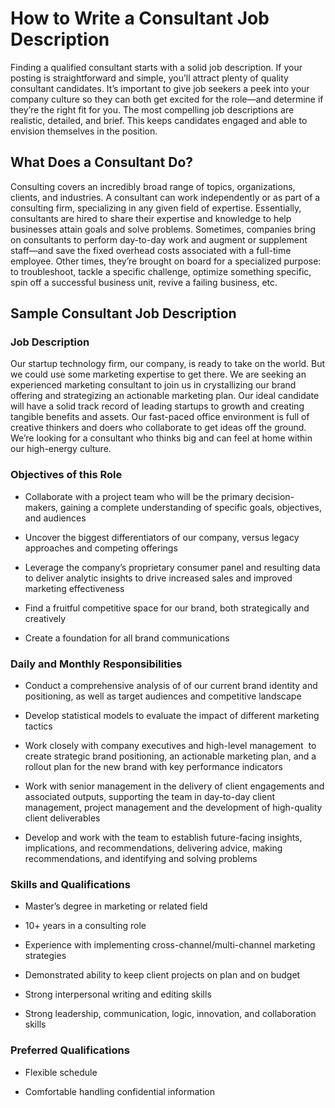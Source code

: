 # How to Write a Consultant Job Description

Finding a qualified consultant starts with a solid job description. If your posting is straightforward and simple, you’ll attract plenty of quality consultant candidates. It’s important to give job seekers a peek into your company culture so they can both get excited for the role—and determine if they’re the right fit for you. The most compelling job descriptions are realistic, detailed, and brief. This keeps candidates engaged and able to envision themselves in the position.

## What Does a Consultant Do?

Consulting covers an incredibly broad range of topics, organizations, clients, and industries. A consultant can work independently or as part of a consulting firm, specializing in any given field of expertise. Essentially, consultants are hired to share their expertise and knowledge to help businesses attain goals and solve problems. Sometimes, companies bring on consultants to perform day-to-day work and augment or supplement staff—and save the fixed overhead costs associated with a full-time employee. Other times, they’re brought on board for a specialized purpose: to troubleshoot, tackle a specific challenge, optimize something specific, spin off a successful business unit, revive a failing business, etc.

## Sample Consultant Job Description

### Job Description

Our startup technology firm, our company, is ready to take on the world. But we could use some marketing expertise to get there. We are seeking an experienced marketing consultant to join us in crystallizing our brand offering and strategizing an actionable marketing plan. Our ideal candidate will have a solid track record of leading startups to growth and creating tangible benefits and assets. Our fast-paced office environment is full of creative thinkers and doers who collaborate to get ideas off the ground. We’re looking for a consultant who thinks big and can feel at home within our high-energy culture.

### Objectives of this Role

* Collaborate with a project team who will be the primary decision-makers, gaining a complete understanding of specific goals, objectives, and audiences

* Uncover the biggest differentiators of our company, versus legacy approaches and competing offerings

* Leverage the company’s proprietary consumer panel and resulting data to deliver analytic insights to drive increased sales and improved marketing effectiveness

* Find a fruitful competitive space for our brand, both strategically and creatively

* Create a foundation for all brand communications

### Daily and Monthly Responsibilities

* Conduct a comprehensive analysis of of our current brand identity and positioning, as well as target audiences and competitive landscape

* Develop statistical models to evaluate the impact of different marketing tactics

* Work closely with company executives and high-level management  to create strategic brand positioning, an actionable marketing plan, and a rollout plan for the new brand with key performance indicators

* Work with senior management in the delivery of client engagements and associated outputs, supporting the team in day-to-day client management, project management and the development of high-quality client deliverables

* Develop and work with the team to establish future-facing insights, implications, and recommendations, delivering advice, making recommendations, and identifying and solving problems

### Skills and Qualifications

* Master’s degree in marketing or related field

* 10+ years in a consulting role

* Experience with implementing cross-channel/multi-channel marketing strategies

* Demonstrated ability to keep client projects on plan and on budget

* Strong interpersonal writing and editing skills

* Strong leadership, communication, logic, innovation, and collaboration skills

### Preferred Qualifications

* Flexible schedule

* Comfortable handling confidential information

